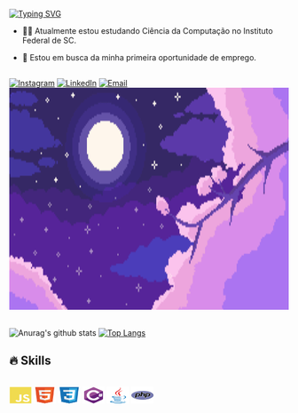 [![Typing SVG](https://readme-typing-svg.herokuapp.com/?color=8A2BE2&size=35&center=true&vCenter=true&width=1000&lines=HELLO,+My+name+is+Willy+Nelson+👽;+Seja+bem+Vindo!+:%29)](https://git.io/typing-svg)
<p>


  - 🧑‍💻 Atualmente estou estudando Ciência da Computação no Instituto Federal de SC.

  - 🔭 Estou em busca da minha primeira oportunidade de emprego. 
</p>
   
##

[![Instagram](https://img.shields.io/badge/Instagram-E4405F?style=for-the-badge&logo=instagram&logoColor=white)](https://www.instagram.com/_willy_n/)
[![LinkedIn](https://img.shields.io/badge/LinkedIn-0077B5?style=for-the-badge&logo=linkedin&logoColor=white)](https://www.linkedin.com/in/willy-nelson-pedroso/)
[![Email](https://img.shields.io/badge/Gmail-D14836?style=for-the-badge&logo=gmail&logoColor=white)](https://mailto:willynelson5066@gmail.com?9) <br>
<img src="banner (1).gif" alt="Banner GIF"  height="400" width="1000">


##

![Anurag's github stats](https://github-readme-stats.vercel.app/api?username=Willy-Nelson&show_icons=true&theme=midnight-purple)
[![Top Langs](https://github-readme-stats.vercel.app/api/top-langs/?username=Willy-Nelson&layout=compact&theme=midnight-purple)](https://github.com/anuraghazra/github-readme-stats)
## 🔥 Skills
  <div style="display: inline_block"><br>
    <img align="center" alt="Js" height="30" width="40" src="https://raw.githubusercontent.com/devicons/devicon/master/icons/javascript/javascript-plain.svg">
    <img align="center" alt="HTML" height="30" width="40" src="https://raw.githubusercontent.com/devicons/devicon/master/icons/html5/html5-original.svg">
    <img align="center" alt="CSS" height="30" width="40" src="https://raw.githubusercontent.com/devicons/devicon/master/icons/css3/css3-original.svg">
    <img align="center" alt="Csharp" height="30" width="40" src="https://raw.githubusercontent.com/devicons/devicon/master/icons/csharp/csharp-original.svg">
    <img align="center" alt="Csharp" height="30" width="40" src="https://raw.githubusercontent.com/devicons/devicon/master/icons/java/java-original.svg">
    <img align="center" alt="Csharp" height="30" width="40" src="https://raw.githubusercontent.com/devicons/devicon/master/icons/php/php-original.svg">
</div>
</div>
 

